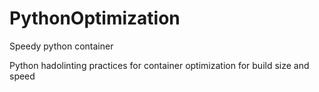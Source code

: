 # PythonOptimization
Speedy python container

Python hadolinting practices for container optimization for build size and speed
